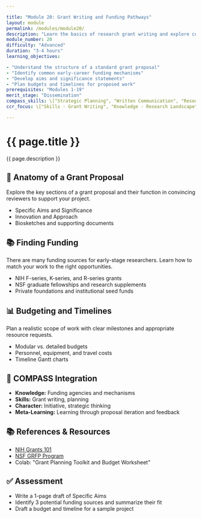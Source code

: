 ```yaml
---

title: "Module 20: Grant Writing and Funding Pathways"
layout: module
permalink: /modules/module20/
description: "Learn the basics of research grant writing and explore common funding mechanisms for early-stage scientists."
module_number: 20
difficulty: "Advanced"
duration: "3-4 hours"
learning_objectives:

- "Understand the structure of a standard grant proposal"
- "Identify common early-career funding mechanisms"
- "Develop aims and significance statements"
- "Plan budgets and timelines for proposed work"
prerequisites: "Modules 1-19"
merit_stage: "Dissemination"
compass_skills: \["Strategic Planning", "Written Communication", "Resource Awareness"]
ccr_focus: \["Skills - Grant Writing", "Knowledge - Research Landscape"]

---
```


<div class="main-content">
  <div class="hero">
    <div class="hero-content">
      <h1>{{ page.title }}</h1>
      <p class="hero-subtitle">{{ page.description }}</p>
    </div>
  </div>

  <div class="cards-grid module-cards">
<div class="card module-card">
    <h2>📄 Anatomy of a Grant Proposal</h2>
    <p>Explore the key sections of a grant proposal and their function in convincing reviewers to support your project.</p>
    <ul>
      <li>Specific Aims and Significance</li>
      <li>Innovation and Approach</li>
      <li>Biosketches and supporting documents</li>
    </ul>
  </div>

  <div class="card module-card">
    <h2>📚 Finding Funding</h2>
    <p>There are many funding sources for early-stage researchers. Learn how to match your work to the right opportunities.</p>
    <ul>
      <li>NIH F-series, K-series, and R-series grants</li>
      <li>NSF graduate fellowships and research supplements</li>
      <li>Private foundations and institutional seed funds</li>
    </ul>
  </div>

  <div class="card module-card">
    <h2>📊 Budgeting and Timelines</h2>
    <p>Plan a realistic scope of work with clear milestones and appropriate resource requests.</p>
    <ul>
      <li>Modular vs. detailed budgets</li>
      <li>Personnel, equipment, and travel costs</li>
      <li>Timeline Gantt charts</li>
    </ul>
  </div>

  <div class="card module-card">
    <h2>🌟 COMPASS Integration</h2>
    <ul>
      <li><strong>Knowledge:</strong> Funding agencies and mechanisms</li>
      <li><strong>Skills:</strong> Grant writing, planning</li>
      <li><strong>Character:</strong> Initiative, strategic thinking</li>
      <li><strong>Meta-Learning:</strong> Learning through proposal iteration and feedback</li>
    </ul>
  </div>

  <div class="card module-card">
    <h2>📚 References & Resources</h2>
    <ul>
      <li><a href="https://grants.nih.gov/grants/grants_process.htm">NIH Grants 101</a></li>
      <li><a href="https://www.nsfgrfp.org/">NSF GRFP Program</a></li>
      <li>Colab: "Grant Planning Toolkit and Budget Worksheet"</li>
    </ul>
  </div>

  <div class="card module-card">
    <h2>✅ Assessment</h2>
    <ul>
      <li>Write a 1-page draft of Specific Aims</li>
      <li>Identify 3 potential funding sources and summarize their fit</li>
      <li>Draft a budget and timeline for a sample project</li>
    </ul>
  </div>
</div>
</div>
